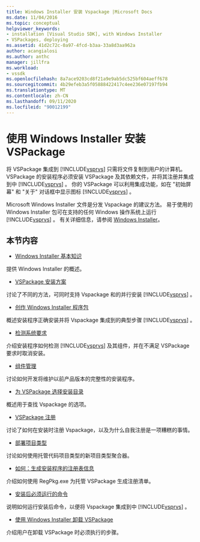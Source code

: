 ```yaml
---
title: Windows Installer 安装 Vspackage |Microsoft Docs
ms.date: 11/04/2016
ms.topic: conceptual
helpviewer_keywords:
- installation [Visual Studio SDK], with Windows Installer
- VSPackages, deploying
ms.assetid: 41d2c72c-0a97-4fcd-b3aa-33a8d3aa962a
author: acangialosi
ms.author: anthc
manager: jillfra
ms.workload:
- vssdk
ms.openlocfilehash: 8a7ace9203cd8f21a9e9ab5dc525bf604aeff678
ms.sourcegitcommit: 4b29efeb3a5f05888422417c4ee236e07197fb94
ms.translationtype: MT
ms.contentlocale: zh-CN
ms.lasthandoff: 09/11/2020
ms.locfileid: "90012199"
---
```

# <a name="installing-vspackages-with-windows-installer"></a>使用 Windows Installer 安装 VSPackage
将 VSPackage 集成到 [!INCLUDE[vsprvs](../../code-quality/includes/vsprvs_md.md)] 只需将文件复制到用户的计算机。 VSPackage 的安装程序必须安装 VSPackage 及其依赖文件，并将其注册并集成到中 [!INCLUDE[vsprvs](../../code-quality/includes/vsprvs_md.md)] 。 你的 VSPackage 可以利用集成功能，如在 "初始屏幕" 和 "关于" 对话框中显示图标 [!INCLUDE[vsprvs](../../code-quality/includes/vsprvs_md.md)] 。

 Microsoft Windows Installer 文件是分发 Vspackage 的建议方法。 易于使用的 Windows Installer 包可在支持的任何 Windows 操作系统上运行 [!INCLUDE[vsprvs](../../code-quality/includes/vsprvs_md.md)] 。 有关详细信息，请参阅 [Windows Installer](/previous-versions/2kt85ked(v=vs.120))。

## <a name="in-this-section"></a>本节内容
- [Windows Installer 基本知识](../../extensibility/internals/windows-installer-basics.md)

 提供 Windows Installer 的概述。

- [VSPackage 安装方案](../../extensibility/internals/vspackage-setup-scenarios.md)

 讨论了不同的方法，可同时支持 Vspackage 和的并行安装 [!INCLUDE[vsprvs](../../code-quality/includes/vsprvs_md.md)] 。

- [创作 Windows Installer 程序包](../../extensibility/internals/authoring-a-windows-installer-package.md)

 概述安装程序正确安装并将 Vspackage 集成到的典型步骤 [!INCLUDE[vsprvs](../../code-quality/includes/vsprvs_md.md)] 。

- [检测系统要求](../../extensibility/internals/detecting-system-requirements.md)

 介绍安装程序如何检测 [!INCLUDE[vsprvs](../../code-quality/includes/vsprvs_md.md)] 及其组件，并在不满足 VSPackage 要求时取消安装。

- [组件管理](../../extensibility/internals/component-management.md)

 讨论如何开发将维护以前产品版本的完整性的安装程序。

- [为 VSPackage 选择安装目录](../../extensibility/internals/choosing-the-installation-directory-for-a-vspackage.md)

 概述用于查找 Vspackage 的选项。

- [VSPackage 注册](../../extensibility/internals/vspackage-registration.md)

 讨论了如何在安装时注册 Vspackage，以及为什么自我注册是一项糟糕的事情。

- [部署项目类型](../../extensibility/internals/deploying-project-types.md)

 讨论如何使用托管代码项目类型的新项目类型聚合器。

- [如何：生成安装程序的注册表信息](../../extensibility/internals/how-to-generate-registry-information-for-an-installer.md)

 介绍如何使用 RegPkg.exe 为托管 VSPackage 生成注册清单。

- [安装后必须运行的命令](../../extensibility/internals/commands-that-must-be-run-after-installation.md)

 说明如何运行安装后命令，以便将 Vspackage 集成到中 [!INCLUDE[vsprvs](../../code-quality/includes/vsprvs_md.md)] 。

- [使用 Windows Installer 卸载 VSPackage](../../extensibility/internals/uninstalling-a-vspackage-with-windows-installer.md)

 介绍用户在卸载 VSPackage 时必须执行的步骤。